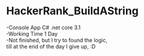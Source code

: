 # HackerRank_BuildAString
-Console App C# .net core 3.1<br/>
-Working Time 1 Day<br/>
-Not finished, but I try to found the logic, <br/>
till at the end of the day I give up, :D<br/>
